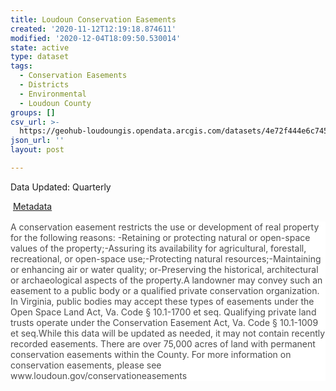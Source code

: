 ```yaml
---
title: Loudoun Conservation Easements
created: '2020-11-12T12:19:18.874611'
modified: '2020-12-04T18:09:50.530014'
state: active
type: dataset
tags:
  - Conservation Easements
  - Districts
  - Environmental
  - Loudoun County
groups: []
csv_url: >-
  https://geohub-loudoungis.opendata.arcgis.com/datasets/4e72f444e6c745b3a57fe3c24640ac76_6.csv?outSR=%7B%22latestWkid%22%3A2924%2C%22wkid%22%3A2924%7D
json_url: ''
layout: post

---
```

<p>Data Updated: Quarterly</p><p> <a href='https://logis.loudoun.gov/metadata/Conservation%20easements.html' rel='nofollow ugc' target='_blank'>Metadata</a></p><p></p><p style='margin-top:12.0pt; margin-right:0in; margin-bottom:12.0pt; margin-left:0in; background:white;'><span style='color:#4C4C4C; background:white;'>A conservation
easement restricts the use or development of real property for the following
reasons: -Retaining or protecting natural or open-space values of the
property;-Assuring its availability for agricultural, forestall, recreational,
or open-space use;-Protecting natural resources;-Maintaining or enhancing air
or water quality; or-Preserving the historical, architectural or archaeological
aspects of the property.A landowner may convey such an easement to a public
body or a qualified private conservation organization. In Virginia, public
bodies may accept these types of easements under the Open Space Land Act, Va.
Code § 10.1-1700 et seq. Qualifying private land trusts operate under
the Conservation Easement Act, Va. Code § 10.1-1009 et seq.While this data will
be updated as needed, it may not contain recently recorded easements. There are
over 75,000 acres of land with permanent conservation easements within the
County. For more information on conservation easements, please see
www.loudoun.gov/conservationeasements</span><span style='color:black;'></span></p>
